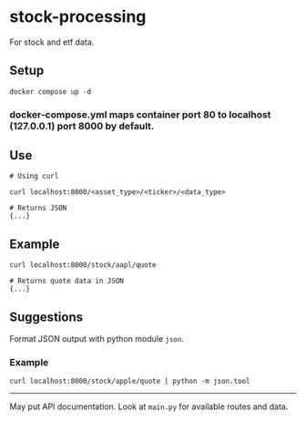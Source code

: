 
# stock-processing
For stock and etf data.

## Setup
    docker compose up -d


### docker-compose.yml maps container port 80 to localhost (127.0.0.1) port 8000 by default.

## Use
    # Using curl

    curl localhost:8000/<asset_type>/<ticker>/<data_type>

    # Returns JSON
    {...}

## Example
    curl localhost:8000/stock/aapl/quote

    # Returns quote data in JSON
    {...}

## Suggestions
Format JSON output with python module `json`.

### Example
    curl localhost:8000/stock/apple/quote | python -m json.tool

---

May put API documentation. Look at `main.py` for available routes and data.

